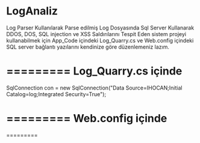 LogAnaliz
=========

Log Parser Kullanılarak Parse edilmiş Log Dosyasında Sql Server Kullanarak DDOS, DOS, SQL injection ve XSS Saldırılarını Tespit Eden sistem
projeyi kullanabilmek için App_Code içindeki Log_Quarry.cs ve Web.config içindeki SQL server bağlantı yazılarını kendinize göre düzenlemeniz lazım.

=========
Log_Quarry.cs içinde
=========

SqlConnection con = new SqlConnection("Data Source=IHOCAN;Initial Catalog=log;Integrated Security=True");

=========
Web.config içinde
=========

 <connectionStrings>
    <add name="logConnectionString" connectionString="Data Source=IHOCAN;Initial Catalog=log;Integrated Security=True"
      providerName="System.Data.SqlClient" />
  </connectionStrings>
  =========

